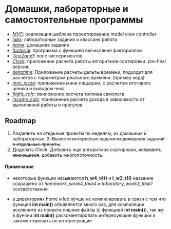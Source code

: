 # Домашки, лабораторные и самостоятельные программы

- *[MVC](http://github.com/Plasmat1x/itstep/tree/master/MVC)*: реализация шаблона проектирование model view controller
- *[labs](http://github.com/Plasmat1x/itstep/tree/master/labs)*: лабораторные задания и классаня работа
- *[home](http://github.com/Plasmat1x/itstep/tree/master/home)*: домашнее задание
- *[factorial](http://github.com/Plasmat1x/itstep/tree/master/factorial)*: программа с функцией вычисления факториалом
- *[TestZone1](http://github.com/Plasmat1x/itstep/tree/master/TestZone1)*: поле экспериментов
- *[Clock](http://github.com/Plasmat1x/itstep/tree/master/Clock)*: приложение расчета работы алгоритмов сортировки. pre-final версия.
- *[deltatime](http://github.com/Plasmat1x/itstep/tree/master/deltatime)*: Приложение расчеты дельты времени, подходит для расчетов с параметром реального времени. (пример кода)
- *[mini_pizza](http://github.com/Plasmat1x/itstep/tree/master/mini_pizza)*: приложение мини пиццерии, с расчетом итогового ценика и выводом чека
- *[flight_calc](http://github.com/Plasmat1x/itstep/tree/master/flight_calc)*: приложение расчета топлива самолета
- *[income_calc](http://github.com/Plasmat1x/itstep/tree/master/income_calc)*: приложение расчета дохода в зависимости от выполненой работы и прогулов

## Roadmap
1. Разделить на отедьные проекты по неделям, из домашних и лабораторных.
~~2. Вывести интересные задачи  из домашних заданий в отдельные проекты~~.
3. Доделать Clock. Добавить еще алгоритмов сортировки, ~~исправить имеющиеся~~, добавить многопоточность.

#### Примечание
- некоторые функции называются **h_w4_t4()** и **l_w3_t1()**
название сокращено от *homework_week4_task4* и *laboratory_week3_task1* соответственно

- в директориях home и lab лучше не компилировать в связи с тем что функция **int main()** объявляется много раз, 
для компиляции исключите из проекта лишние файлы (с функцией **int main()**), так же в функии **int main()** раскоментировать интересующие функции и закоментировать не интересующие
